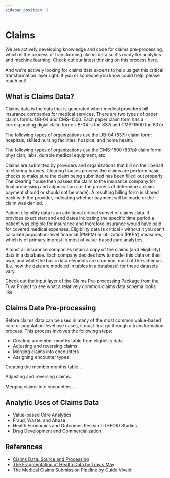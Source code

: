 ```yaml
---
sidebar_position: 1
---
```


# Claims

We are actively developing knowledge and code for claims pre-processing, which is the process of transforming claims data so it's ready for analytics and machine learning.  Check out our latest thinking on this process [here](https://miro.com/app/board/uXjVOvThMEo=/?share_link_id=354108018377).

And we're actively looking for claims data experts to help us get this critical transformation layer right.  If you or someone you know could help, please reach out!

## What is Claims Data?

Claims data is the data that is generated when medical providers bill insurance companies for medical services.  There are two types of paper claims forms: UB-04 and CMS-1500.  Each paper claim form has a corresponding digial claim form: UB-04 is the 837i and CMS-1500 the 837p.  

The following types of organizations use the UB-04 (837i) claim form: hospitals, skilled nursing facilities, hospice, and home health.

The following types of organizations use the CMS-1500 (837p) claim form: physician, labs, durable medical equipment, etc.

Claims are submitted by providers and organizations that bill on their behalf to clearing houses.  Clearing houses process the claims are perform basic checks to make sure the claim being submitted has been filled out properly.  The clearing house then passes the claim to the insurance company for final processing and adjudication (i.e. the process of determine a claim payment should or should not be made).  A resulting billing form is shared back with the provider, indicating whether payment will be made or the claim was denied.

Patient eligibility data is an additional critical subset of claims data.  It provides exact start and end dates indicating the specific time period a patient was eligible for insurance and therefore insurance would have paid for covered medical expenses.  Eligibility data is critical - without it you can't calculate population-level financial (PMPM) or utilization (PKPY) measures, which is of primary interest in most of value-based care analytics.

Almost all insurance companies retain a copy of the claims (and eligibility) data in a database.  Each company decides how to model this data on their own, and while the basic data elements are common, most of the schemas (i.e. how the data are modeled in tables in a database) for these datasets vary.

Check out the [input layer](https://docs.google.com/spreadsheets/d/1TMMM1u8GTdWqxGcHALRtGMjcxBXQwBbWUW8pHL66W_E/edit?usp=sharingß) of the Claims Pre-processing Package from the Tuva Project to see what a relatively common claims data schema looks like.

## Claims Data Pre-processing

Before claims data can be used in many of the most common value-based care or population-level use cases, it must first go through a transformation process.  This process involves the following steps:

- Creating a member months table from eligibility data
- Adjusting and reversing claims
- Merging claims into encounters
- Assigning encounter types

Creating the member months table...

Adjusting and reversing claims...

Merging claims into encounters...

## Analytic Uses of Claims Data

- Value-based Care Analytics
- Fraud, Waste, and Abuse
- Health Economics and Outcomes Research (HEOR) Studies
- Drug Development and Commercialization

## References

- [Claims Data: Source and Processing](https://www.youtube.com/watch?v=6wTohlWfwAo)
- [The Fragmentation of Health Data by Travis May](https://medium.com/datavant/the-fragmentation-of-health-data-8fa708109e13)
- [The Medical Claims Submission Pipeline by Guido Vivaldi](https://towardsdatascience.com/the-claims-submission-pipeline-fbe8fb9c0f19)